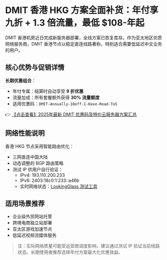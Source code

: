 # DMIT 香港 HKG 方案全面补货：年付享九折 + 1.3 倍流量，最低 $108-年起

DMIT 香港机房近日完成新服务器部署，全线方案已恢复库存。作为亚太地区优质网络服务商，DMIT 香港节点以稳定直连线路著称，特别适合需要低延迟中文业务的用户。

## 核心优势与促销详情

**长期优惠组合**：
- 年付专属：结算时自动享受 **9 折优惠**
- 流量加成：所有套餐额外获得 **30% 流量额度**
- 适用优惠码：`DMIT-Annually-10off-I-Have-Read-ToS`

👉 [【点击查看】2025年最新 DMIT 优惠码及特价云服务器方案汇总](https://bit.ly/dmit_coupon)

## 网络性能说明
香港 HKG 节点采用智能路由优化：
- 三网直连中国大陆
- 动态调整的 BGP 路由策略
- 测试 IP 供用户自行验证：
  - IPv4: 193.110.200.233
  - IPv6: 2403:18c0:1:233::a46b
  - 实时网络状态：[LookingGlass 测试工具](https://www.dmit.io/tools/lookingglass/)

## 适用场景推荐
- 企业级外贸网站托管
- 跨境电商独立站部署
- 亚太区游戏加速节点
- 低延迟视频流媒体服务

> 注：实际网络质量可能受运营商调度影响，建议通过测试 IP 验证当前线路状态。长期使用者推荐选择年付方案最大化优惠效益。